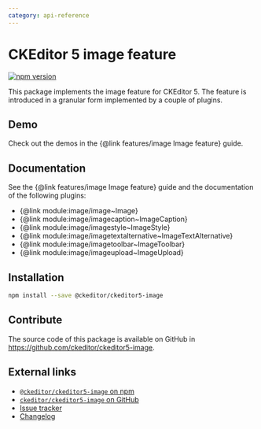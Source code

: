 ```yaml
---
category: api-reference
---
```


# CKEditor 5 image feature

[![npm version](https://badge.fury.io/js/%40ckeditor%2Fckeditor5-image.svg)](https://www.npmjs.com/package/@ckeditor/ckeditor5-image)

This package implements the image feature for CKEditor 5. The feature is introduced in a granular form implemented by a couple of plugins.

## Demo

Check out the demos in the {@link features/image Image feature} guide.

## Documentation

See the {@link features/image Image feature} guide and the documentation of the following plugins:

* {@link module:image/image~Image}
* {@link module:image/imagecaption~ImageCaption}
* {@link module:image/imagestyle~ImageStyle}
* {@link module:image/imagetextalternative~ImageTextAlternative}
* {@link module:image/imagetoolbar~ImageToolbar}
* {@link module:image/imageupload~ImageUpload}

## Installation

```bash
npm install --save @ckeditor/ckeditor5-image
```

## Contribute

The source code of this package is available on GitHub in https://github.com/ckeditor/ckeditor5-image.

## External links

* [`@ckeditor/ckeditor5-image` on npm](https://www.npmjs.com/package/@ckeditor/ckeditor5-image)
* [`ckeditor/ckeditor5-image` on GitHub](https://github.com/ckeditor/ckeditor5-image)
* [Issue tracker](https://github.com/ckeditor/ckeditor5-image/issues)
* [Changelog](https://github.com/ckeditor/ckeditor5-image/blob/master/CHANGELOG.md)
